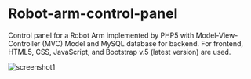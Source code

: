 # Robot-arm-control-panel
Control panel for a Robot Arm implemented by PHP5  with Model-View-Controller (MVC) Model and MySQL database for backend. For frontend, HTML5, CSS, JavaScript, and Bootstrap v.5 (latest version) are used. 

![screenshot1](https://user-images.githubusercontent.com/65139666/122630817-71bdbd80-d0cf-11eb-9b01-2e704b3923bc.jpeg)
